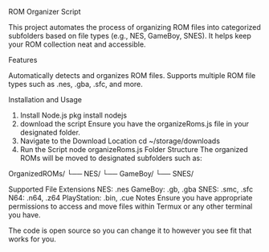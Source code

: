 ROM Organizer Script

This project automates the process of organizing ROM files into categorized subfolders based on file types (e.g., NES, GameBoy, SNES). It helps keep your ROM collection neat and accessible.

Features

Automatically detects and organizes ROM files.
Supports multiple ROM file types such as .nes, .gba, .sfc, and more.

Installation and Usage
1. Install Node.js
pkg install nodejs
2. download the script
Ensure you have the organizeRoms.js file in your designated folder.
3. Navigate to the Download Location
cd ~/storage/downloads
5. Run the Script
node organizeRoms.js
Folder Structure
The organized ROMs will be moved to designated subfolders such as:


OrganizedROMs/
  └── NES/
  └── GameBoy/
  └── SNES/



Supported File Extensions
NES: .nes
GameBoy: .gb, .gba
SNES: .smc, .sfc
N64: .n64, .z64
PlayStation: .bin, .cue
Notes
Ensure you have appropriate permissions to access and move files within Termux or any other terminal you have.

The code is open source so you can change it to however you see fit that works for you.
